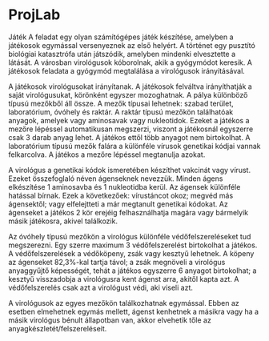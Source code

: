 # ProjLab

Játék
A feladat egy olyan számítógépes játék készítése, amelyben a játékosok egymással versenyeznek az első helyért. A történet egy pusztító biológiai katasztrófa után játszódik, amelyben mindenki elvesztette a látását. A városban virológusok kóborolnak, akik a gyógymódot keresik. A játékosok feladata a gyógymód megtalálása a virológusok irányításával. 

A játékosok virológusokat irányítanak. A játékosok felváltva irányíthatják a saját virológusukat, körönként egyszer mozoghatnak. A pálya különböző típusú mezőkből áll össze. 
A mezők típusai lehetnek: szabad terület, laboratórium, óvóhely és raktár.
A raktár típusú mezőkön találhatóak anyagok, amelyek vagy aminosavak vagy nukleotidok. 
Ezeket a játékos a mezőre lépéssel automatikusan megszerzi, viszont a játékosnál egyszerre csak 3 darab anyag lehet. A játékos ettől több anyagot nem birtokolhat.
A laboratórium típusú mezők falára a különféle vírusok genetikai kódjai vannak felkarcolva. A játékos a mezőre lépéssel megtanulja azokat.

A virológus a genetikai kódok ismeretében készíthet vakcinát vagy vírust. Ezeket összefoglaló néven ágenseknek nevezzük. Minden ágens elkészítése 1 aminosavba és 1 nukleotidba kerül. Az ágensek különféle hatással bírnak. Ezek a következőek: vírustáncot okoz; megvéd más ágensektől; vagy elfelejtteti a már megtanult genetikai kódokat. Az ágenseket a játékos 2 kör erejéig felhasználhatja magára vagy bármelyik másik játékosra, akivel találkozik.

Az óvóhely típusú mezőkön a virológus különféle védőfelszereléseket tud megszerezni. Egy szerre maximum 3 védőfelszerelést birtokolhat a játékos. A védőfelszerelések a védőköpeny, zsák vagy kesztyű lehetnek. A köpeny az ágenseket 82,3%-kal tartja távol; a zsák megnöveli a
virológus anyaggyűjtő képességét, tehát a játékos egyszerre 6 anyagot birtokolhat; a kesztyű visszadobja a virológusra kent ágenst arra, akitől kapta azt. A védőfelszerelés csak azt a virológust védi, aki viseli azt.

A virológusok az egyes mezőkön találkozhatnak egymással. Ebben az esetben elmehetnek egymás mellett, ágenst kenhetnek a másikra vagy ha a másik virológus bénult állapotban van, akkor elvehetik tőle az anyagkészletét/felszereléseit.